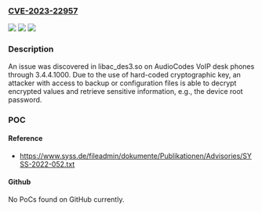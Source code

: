 ### [CVE-2023-22957](https://cve.mitre.org/cgi-bin/cvename.cgi?name=CVE-2023-22957)
![](https://img.shields.io/static/v1?label=Product&message=n%2Fa&color=blue)
![](https://img.shields.io/static/v1?label=Version&message=n%2Fa&color=blue)
![](https://img.shields.io/static/v1?label=Vulnerability&message=n%2Fa&color=brighgreen)

### Description

An issue was discovered in libac_des3.so on AudioCodes VoIP desk phones through 3.4.4.1000. Due to the use of hard-coded cryptographic key, an attacker with access to backup or configuration files is able to decrypt encrypted values and retrieve sensitive information, e.g., the device root password.

### POC

#### Reference
- https://www.syss.de/fileadmin/dokumente/Publikationen/Advisories/SYSS-2022-052.txt

#### Github
No PoCs found on GitHub currently.

